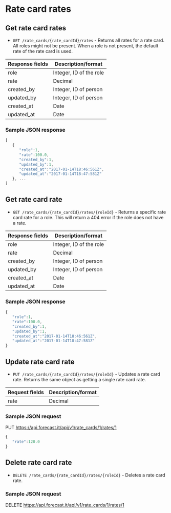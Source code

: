 # Rate card rates

## Get rate card rates

* `GET /rate_cards/{rate_cardId}/rates` - Returns all rates for a rate card. All roles might not be present. When a role is not present, the default rate of the rate card is used.

|Response fields | Description/format|
|------------ | -------------|
|role | Integer, ID of the role|
|rate | Decimal|
|created_by | Integer, ID of person|
|updated_by | Integer, ID of person|
|created_at | Date|
|updated_at | Date|

### Sample JSON response
```javascript
[
   {
      "role":1,
      "rate":100.0,
      "created_by":1,
      "updated_by":1,
      "created_at":"2017-01-14T18:46:561Z",
      "updated_at":"2017-01-14T18:47:581Z"
   }, ...
]
```

## Get rate card rate

* `GET /rate_cards/{rate_cardId}/rates/{roleId}` - Returns a specific rate card rate for a role. This will return a 404 error if the role does not have a rate.

|Response fields | Description/format|
|------------ | -------------|
|role | Integer, ID of the role|
|rate | Decimal|
|created_by | Integer, ID of person|
|updated_by | Integer, ID of person|
|created_at | Date|
|updated_at | Date|

### Sample JSON response
```javascript
{
   "role":1,
   "rate":100.0,
   "created_by":1,
   "updated_by":1,
   "created_at":"2017-01-14T18:46:561Z",
   "updated_at":"2017-01-14T18:47:581Z"
}
```

## Update rate card rate

* `PUT /rate_cards/{rate_cardId}/rates/{roleId}` - Updates a rate card rate. Returns the same object as getting a single rate card rate.

|Request fields | Description/format|
|------------ | -------------|
|rate | Decimal|

### Sample JSON request
PUT https://api.forecast.it/api/v1/rate_cards/1/rates/1

```javascript
{
   "rate":120.0
}
```

## Delete rate card rate

* `DELETE /rate_cards/{rate_cardId}/rates/{roleId}` - Deletes a rate card rate.

### Sample JSON request
DELETE https://api.forecast.it/api/v1/rate_cards/1/rates/1